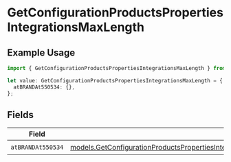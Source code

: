 # GetConfigurationProductsPropertiesIntegrationsMaxLength

## Example Usage

```typescript
import { GetConfigurationProductsPropertiesIntegrationsMaxLength } from "@vercel/sdk/models/getconfigurationproductsop.js";

let value: GetConfigurationProductsPropertiesIntegrationsMaxLength = {
  atBRANDAt550534: {},
};
```

## Fields

| Field                                                                                                                                                                                                                                                                                          | Type                                                                                                                                                                                                                                                                                           | Required                                                                                                                                                                                                                                                                                       | Description                                                                                                                                                                                                                                                                                    |
| ---------------------------------------------------------------------------------------------------------------------------------------------------------------------------------------------------------------------------------------------------------------------------------------------- | ---------------------------------------------------------------------------------------------------------------------------------------------------------------------------------------------------------------------------------------------------------------------------------------------- | ---------------------------------------------------------------------------------------------------------------------------------------------------------------------------------------------------------------------------------------------------------------------------------------------- | ---------------------------------------------------------------------------------------------------------------------------------------------------------------------------------------------------------------------------------------------------------------------------------------------- |
| `atBRANDAt550534`                                                                                                                                                                                                                                                                              | [models.GetConfigurationProductsPropertiesIntegrationsResponse200ApplicationJSONResponseBodyProductsMetadataSchema9MaxLengthAtBRANDAt550534](../models/getconfigurationproductspropertiesintegrationsresponse200applicationjsonresponsebodyproductsmetadataschema9maxlengthatbrandat550534.md) | :heavy_check_mark:                                                                                                                                                                                                                                                                             | N/A                                                                                                                                                                                                                                                                                            |